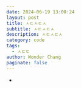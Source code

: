 ```yaml
---
date: 2024-06-19 13:00:24
layout: post
title: ㅅㄷㅅㄷㅅ
subtitle: ㅅㄷㅅㄷㅅ
description: ㅅㄷㅅㄷㅅ
category: code
tags:
  - ㅅㄷㄷ
author: Wonder Chang
paginate: false
---
```

*